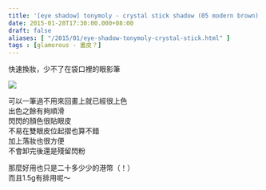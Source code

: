 ```yaml
---
title: '[eye shadow] tonymoly - crystal stick shadow (05 modern brown)'
date: 2015-01-28T17:30:00.000+08:00
draft: false
aliases: [ "/2015/01/eye-shadow-tonymoly-crystal-stick.html" ]
tags : [glamorous - 畫皮？]
---
```


快速換妝，少不了在袋口裡的眼影筆  

![](/images/tonymolycrystalstick.jpg)

可以一筆過不用來回畫上就已經很上色  
出色之餘有夠順滑  
閃閃的顏色很貼眼皮  
不易在雙眼皮位起摺也算不錯  
加上落妝也很方便  
不會卸完後還是殘留閃粉  
  
那麼好用也只是二十多少少的港幣（！）  
而且1.5g有排用呢～
